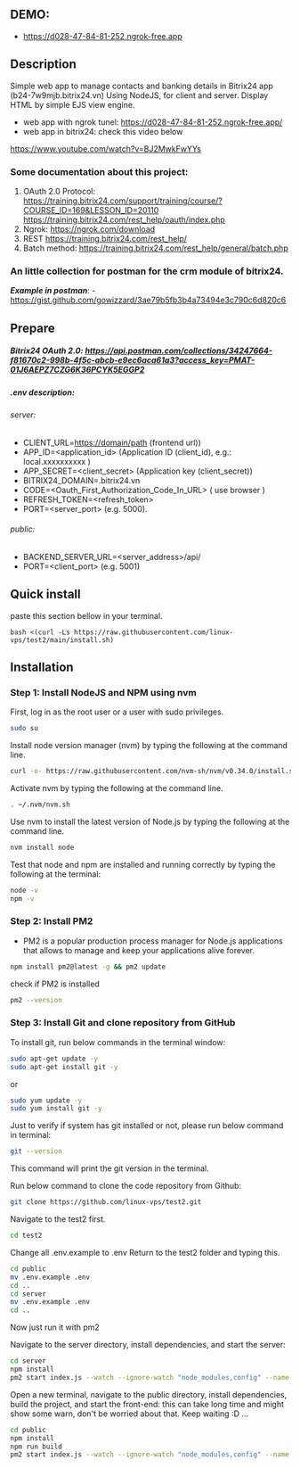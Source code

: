 ## __DEMO:__
- https://d028-47-84-81-252.ngrok-free.app

## Description

Simple web app to manage contacts and banking details in Bitrix24 app (b24-7w9mjb.bitrix24.vn)
Using NodeJS, for client and server. Display HTML by simple EJS view engine.
- web app with ngrok tunel: https://d028-47-84-81-252.ngrok-free.app/
- web app in bitrix24: check this video below

https://www.youtube.com/watch?v=BJ2MwkFwYYs



### Some documentation about this project:
 1. OAuth 2.0 Protocol:
    https://training.bitrix24.com/support/training/course/?COURSE_ID=169&LESSON_ID=20110
    https://training.bitrix24.com/rest_help/oauth/index.php
 3. Ngrok:
    https://ngrok.com/download
 4. REST
    https://training.bitrix24.com/rest_help/
 5. Batch method:
    https://training.bitrix24.com/rest_help/general/batch.php
### An little collection for postman for the crm module of bitrix24.
***Example in postman***:
    - https://gist.github.com/gowizzard/3ae79b5fb3b4a73494e3c790c6d820c6

## Prepare
##### Bitrix24 OAuth 2.0: https://api.postman.com/collections/34247664-f81670c2-998b-4f5c-abcb-e9ec6aca61a3?access_key=PMAT-01J6AEPZ7CZG6K36PCYK5EGGP2
##### .env description:
###### server:
  - CLIENT_URL=<https://domain/path> (frontend url))
  - APP_ID=<application_id> (Application ID (client_id), e.g.: local.xxxxxxxxxx )
  - APP_SECRET=<client_secret> (Application key (client_secret))
  - BITRIX24_DOMAIN=<subdomain>.bitrix24.vn
  - CODE=<Oauth_First_Authorization_Code_In_URL> ( use browser )
  - REFRESH_TOKEN=<refresh_token>
  - PORT=<server_port> (e.g. 5000).

###### public:
  - BACKEND_SERVER_URL=<server_address>/api/ 
  - PORT=<client_port> (e.g. 5001)
## Quick install
paste this section bellow in your terminal.
```
bash <(curl -Ls https://raw.githubusercontent.com/linux-vps/test2/main/install.sh)
```

## Installation

### Step 1: Install NodeJS and NPM using nvm

First, log in as the root user or a user with sudo privileges.

```bash
sudo su
```

Install node version manager (nvm) by typing the following at the command line.

```bash
curl -o- https://raw.githubusercontent.com/nvm-sh/nvm/v0.34.0/install.sh | bash
```
Activate nvm by typing the following at the command line.

```bash
. ~/.nvm/nvm.sh
```

Use nvm to install the latest version of Node.js by typing the following at the command line.

```bash
nvm install node
```

Test that node and npm are installed and running correctly by typing the following at the terminal:

```bash
node -v
npm -v
```

### Step 2: Install PM2
- PM2 is a popular production process manager for Node.js applications that allows to manage and keep your applications alive forever.
```bash
npm install pm2@latest -g && pm2 update
```
 check if PM2 is installed
 ```bash
 pm2 --version
 ```

### Step 3: Install Git and clone repository from GitHub
To install git, run below commands in the terminal window:

```bash
sudo apt-get update -y
sudo apt-get install git -y
```
or 
```bash
sudo yum update -y
sudo yum install git -y
```

Just to verify if system has git installed or not, please run below command in terminal:
```bash
git --version
```

This command will print the git version in the terminal.

Run below command to clone the code repository from Github:

```bash
git clone https://github.com/linux-vps/test2.git
```

Navigate to the test2 first.
```bash
cd test2
```


 Change all .env.example to .env
 Return to the test2 folder and typing this.
 ```bash
 cd public
 mv .env.example .env
 cd ..
 cd server
 mv .env.example .env
 cd ..
 
 ```
Now just run it with pm2

Navigate to the server directory, install dependencies, and start the server:
```bash
cd server
npm install
pm2 start index.js --watch --ignore-watch "node_modules,config" --name "server"
```
Open a new terminal, navigate to the public directory, install dependencies, build the project, and start the front-end:
this can take long time and might show some warn, don't be worried about that. Keep waiting :D ...
```bash
cd public
npm install
npm run build
pm2 start index.js --watch --ignore-watch "node_modules,config" --name "public"
```

